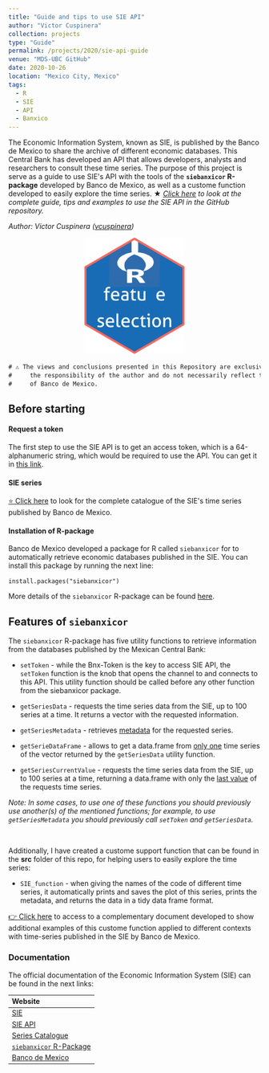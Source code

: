 ```yaml
---
title: "Guide and tips to use SIE API"
author: "Victor Cuspinera"
collection: projects
type: "Guide"
permalink: /projects/2020/sie-api-guide
venue: "MDS-UBC GitHub"
date: 2020-10-26
location: "Mexico City, Mexico"
tags:
  - R
  - SIE
  - API
  - Banxico
---
```


The Economic Information System, known as SIE, is published by the Banco de Mexico to share the archive of different economic databases. This Central Bank has developed an API that allows developers, analysts and researchers to consult these time series.  The purpose of this project is serve as a guide to use SIE's API with the tools of the **`siebanxicor` R-package** developed by Banco de Mexico, as well as a custome function developed to easily explore the time series.
$\bigstar$ *[Click here](https://github.com/UBC-MDS/DSCI_522_Group_409) to look at the complete guide, tips and examples to use the SIE API in the GitHub repository.*  

*Author: Victor Cuspinera ([vcuspinera](https://github.com/vcuspinera))*  

<center><img src="/images/feature_selection-logo.png" width="200" /></center>

```diff
# ⚠️ The views and conclusions presented in this Repository are exclusively  #
#     the responsibility of the author and do not necessarily reflect those  #
#     of Banco de Mexico.                                                    #
```

## Before starting

#### Request a token
The first step to use the SIE API is to get an access token, which is a 64-alphanumeric string, which would be required to use the API. You can get it in [this link](https://www.banxico.org.mx/SieAPIRest/service/v1/token).  

#### SIE series

[⭐️ Click here](https://www.banxico.org.mx/SieAPIRest/service/v1/doc/catalogoSeries) to look for the complete catalogue of the SIE's time series published by Banco de Mexico.

#### Installation of R-package
Banco de Mexico developed a package for R called `siebanxicor` for to automatically retrieve economic databases published in the SIE. You can install this package by running the next line:
```{r}
install.packages("siebanxicor")
```

More details of the `siebanxicor` R-package can be found [here](https://cran.r-project.org/web/packages/siebanxicor/siebanxicor.pdf).

## Features of `siebanxicor`

The `siebanxicor` R-package has five utility functions to retrieve information from the databases published by the Mexican Central Bank: 

- `setToken` - while the Bnx-Token is the key to access SIE API, the `setToken` function is the knob that opens the channel to and connects to this API. This utility function should be called before any other function from the siebanxicor package.  

- `getSeriesData` - requests the time series data from the SIE, up to 100 series at a time. It returns a vector with the requested information.  

- `getSeriesMetadata` - retrieves [metadata](https://en.wikipedia.org/wiki/Metadata) for the requested series.  

- `getSerieDataFrame` - allows to get a data.frame from <u>only one</u> time series of the vector returned by the `getSeriesData` utility function.  

- `getSeriesCurrentValue` - requests the time series data from the SIE, up to 100 series at a time, returning a data.frame with only the <u>last value</u> of the requests time series.  

_Note: In some cases, to use one of these functions you should previously use another(s) of the mentioned functions; for example, to use `getSeriesMetadata` you should previously call `setToken` and `getSeriesData`._  

<br>

Additionally, I have created a custome support function that can be found in the __src__ folder of this repo, for helping users to easily explore the time series:  

- `SIE_function` - when giving the names of the code of different time series, it automatically prints and saves the plot of this series, prints the metadata, and returns the data in a tidy data frame format.

[👉 Click here](https://github.com/vcuspinera/SIE_API_guide/blob/main/src/SIE_function_examples.pdf) to access to a complementary document developed to show additional examples of this custome function applied to different contexts with time-series published in the SIE by Banco de Mexico.

### Documentation
The official documentation of the Economic Information System (SIE) can be found in the next links:

| Website |
|:----------|
|[SIE](https://www.banxico.org.mx/SieInternet/) |
|[SIE API](https://www.banxico.org.mx/SieAPIRest/service/v1/?locale=en)|
|[Series Catalogue](https://www.banxico.org.mx/SieAPIRest/service/v1/doc/catalogoSeries)|
|[`siebanxicor` R-Package](https://cran.r-project.org/web/packages/siebanxicor/siebanxicor.pdf)|
|[Banco de Mexico](https://www.banxico.org.mx/indexen.html)|
